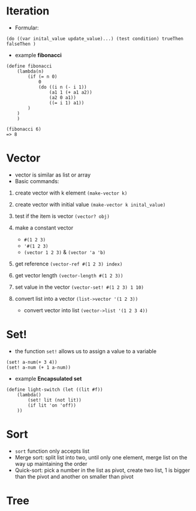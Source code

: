 # Iteration 
- Formular: 
```
(do ((var inital_value update_value)...) (test condition) trueThen falseThen )
```
- example 
**fibonacci** 
```
(define fibonacci
	(lambda(n) 
		(if (= n 0)
			0 
			(do ((i n (- i 1))
				(a1 1 (+ a1 a2))
				(a2 0 a1))
				((= i 1) a1))
		)
	)
	)

(fibonacci 6)
=> 8 
```

# Vector 
- vector is similar as list or array 
- Basic commands: 
1. create vector with k element ```(make-vector k)```
2. create vector with initial value ```(make-vector k inital_value)```
3. test if the item is vector ```(vector? obj)```
4. make a constant vector 
	- ```#(1 2 3)```
	- ```'#(1 2 3)```
	- ```(vector 1 2 3)``` & ```(vector 'a 'b)```

5. get reference ```(vector-ref #(1 2 3) index)```
6. get vector length ```(vector-length #(1 2 3))```
7. set value in the vector ```(vector-set! #(1 2 3) 1 10)```
8. convert list into a vector ```(list->vector '(1 2 3))```
	- convert vector into list ```(vector->list '(1 2 3 4))```


# Set! 
- the function ```set!``` allows us to assign a value to a variable 
```
(set! a-num(+ 3 4))
(set! a-num (+ 1 a-num))
```
- example 
**Encapsulated set**
```
(define light-switch (let ((lit #f)) 
	(lambda() 
		(set! lit (not lit))
		(if lit 'on 'off))
	))
```

# Sort 
- ```sort``` function only accepts list 
- Merge sort: split list into two, until only one element, merge list on the way up maintaining the order 
- Quick-sort: pick a number in the list as pivot, create two list, 1 is bigger than the pivot and another on smaller than pivot 


# Tree 